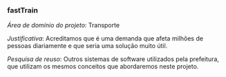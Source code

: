 ### fastTrain




*Área de domínio do projeto:* Transporte
 
*Justificativa*: Acreditamos que é uma demanda que afeta milhões de pessoas diariamente e que seria uma solução muito útil.

*Pesquisa de reuso*: Outros sistemas de software utilizados pela prefeitura, que utilizam os mesmos conceitos que abordaremos neste projeto.
